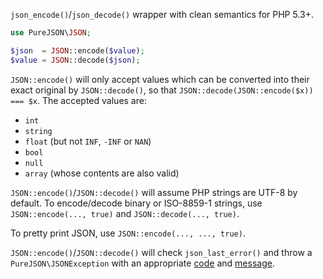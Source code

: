 
`json_encode()`/`json_decode()` wrapper with clean semantics for PHP 5.3+.

```php
use PureJSON\JSON;

$json  = JSON::encode($value);
$value = JSON::decode($json);
```

`JSON::encode()` will only accept values which can be converted into their exact original by `JSON::decode()`, so that `JSON::decode(JSON::encode($x)) === $x`. The accepted values are:
- `int`
- `string`
- `float` (but not `INF`, `-INF` or `NAN`)
- `bool`
- `null`
- `array` (whose contents are also valid)

`JSON::encode()`/`JSON::decode()` will assume PHP strings are UTF-8 by default. To encode/decode binary or ISO-8859-1 strings, use `JSON::encode(..., true)` and `JSON::decode(..., true)`.

To pretty print JSON, use `JSON::encode(..., ..., true)`.

`JSON::encode()`/`JSON::decode()` will check `json_last_error()` and throw a `PureJSON\JSONException` with an appropriate [code](http://php.net/manual/en/function.json-last-error.php) and [message](http://php.net/manual/en/function.json-last-error-msg.php).

